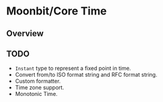 # Moonbit/Core Time

## Overview

## TODO

- `Instant` type to represent a fixed point in time.
- Convert from/to ISO format string and RFC format string.
- Custom formatter.
- Time zone support.
- Monotonic Time.
